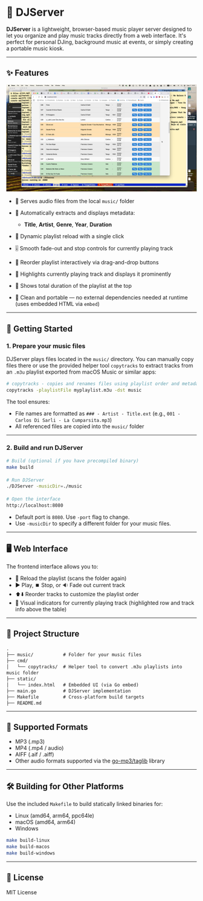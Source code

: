 # 🎵 DJServer

**DJServer** is a lightweight, browser-based music player server designed to let you organize and play music tracks directly from a web interface. It's perfect for personal DJing, background music at events, or simply creating a portable music kiosk.

---

## ✨ Features

![DJserver](DJserver.png)

* 📁 Serves audio files from the local `music/` folder
* 🧠 Automatically extracts and displays metadata:

  * **Title**, **Artist**, **Genre**, **Year**, **Duration**
* 🔄 Dynamic playlist reload with a single click
* 🎚️ Smooth fade-out and stop controls for currently playing track
* 🔀 Reorder playlist interactively via drag-and-drop buttons
* 🎨 Highlights currently playing track and displays it prominently
* 🧮 Shows total duration of the playlist at the top
* 💾 Clean and portable — no external dependencies needed at runtime (uses embedded HTML via `embed`)

---

## 🚀 Getting Started

### 1. Prepare your music files

DJServer plays files located in the `music/` directory. You can manually copy files there or use the provided helper tool `copytracks` to extract tracks from an `.m3u` playlist exported from macOS Music or similar apps:

```bash
# copytracks - copies and renames files using playlist order and metadata
copytracks -playlistFile myplaylist.m3u -dst music
```

The tool ensures:

* File names are formatted as `### - Artist - Title.ext` (e.g., `001 - Carlos Di Sarli - La Cumparsita.mp3`)
* All referenced files are copied into the `music/` folder

---

### 2. Build and run DJServer

```bash
# Build (optional if you have precompiled binary)
make build

# Run DJServer
./DJServer -musicDir=./music

# Open the interface
http://localhost:8080
```

* Default port is `8080`. Use `-port` flag to change.
* Use `-musicDir` to specify a different folder for your music files.

---

## 🖥️ Web Interface

The frontend interface allows you to:

* 🔁 Reload the playlist (scans the folder again)
* ▶️ Play, ⏹️ Stop, or 🔉 Fade out current track
* ⬆️⬇️ Reorder tracks to customize the playlist order
* 📢 Visual indicators for currently playing track (highlighted row and track info above the table)

---

## 📂 Project Structure

```
.
├── music/           # Folder for your music files
├── cmd/
│   └── copytracks/  # Helper tool to convert .m3u playlists into music folder
├── static/
│   └── index.html   # Embedded UI (via Go embed)
├── main.go          # DJServer implementation
├── Makefile         # Cross-platform build targets
├── README.md
```

---

## 🧪 Supported Formats

* MP3 (.mp3)
* MP4 (.mp4 / audio)
* AIFF (.aif / .aiff)
* Other audio formats supported via the [go-mp3/taglib](https://pkg.go.dev/github.com/dhowden/tag) library

---

## 🛠️ Building for Other Platforms

Use the included `Makefile` to build statically linked binaries for:

* Linux (amd64, arm64, ppc64le)
* macOS (amd64, arm64)
* Windows

```bash
make build-linux
make build-macos
make build-windows
```

---

## 📌 License

MIT License
